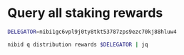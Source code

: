 # Query all staking rewards

```bash
DELEGATOR=nibi1gc6vpl9j0ty8tkt53787zps9ezc70kj88hluw4

nibid q distribution rewards $DELEGATOR | jq
```
